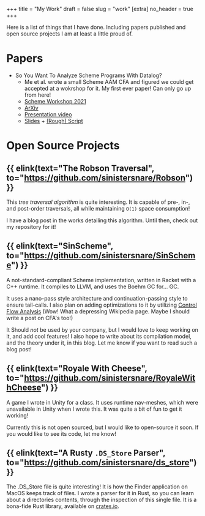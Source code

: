 +++
title = "My Work"
draft = false
slug = "work"
[extra]
no_header = true
+++

Here is a list of things that I have done. Including papers published and open source projects I am at least a little proud of.

# Papers #

* So You Want To Analyze Scheme Programs With Datalog?
	* Me et al. wrote a small Scheme AAM CFA and figured we could get accepted at a wokrshop for it. My first ever paper! Can only go up from here!
	* [Scheme Workshop 2021](https://icfp21.sigplan.org/home/scheme-2021#program)
	* [ArXiv](https://arxiv.org/abs/2107.12909)
	* [Presentation video](https://www.youtube.com/watch?v=oiXL44WlC-U)
	* <a href="/static/SW2021Slides.pdf"> Slides</a> + <a href="/static/SW2021Script.pdf">(Rough) Script</a>

# Open Source Projects #

## {{ elink(text="The Robson Traversal", to="https://github.com/sinistersnare/Robson") }}

This _tree traversal algorithm_ is quite interesting. It is capable of pre-, in-, and post-order traversals, all while maintaining `O(1)` space consumption!

I have a blog post in the works detailing this algorithm. Until then, check out my repository for it!

## {{ elink(text="SinScheme", to="https://github.com/sinistersnare/SinScheme") }}

A not-standard-compliant Scheme implementation, written in Racket with a C++ runtime. It compiles to LLVM, and uses the Boehm GC for... GC.

It uses a nano-pass style architecture and continuation-passing style to ensure tail-calls.
I also plan on adding optimizations to it by utilizing [Control Flow Analysis](https://en.wikipedia.org/wiki/Control_flow_analysis) (Wow! What a depressing Wikipedia page. Maybe I should write a post on CFA's too!)

It Should _not_ be used by your company, but I would love to keep working on it, and add cool features! I also hope to write about its compilation model, and the theory under it, in this blog. Let me know if you want to read such a blog post!

## {{ elink(text="Royale With Cheese", to="https://github.com/sinistersnare/RoyaleWithCheese") }}

A game I wrote in Unity for a class. It uses runtime nav-meshes, which were unavailable in Unity when I wrote this. It was quite a bit of fun to get it working!

Currently this is not open sourced, but I would like to open-source it soon. If you would like to see its code, let me know!

## {{ elink(text="A Rusty `.DS_Store` Parser", to="https://github.com/sinistersnare/ds_store") }}

The .DS_Store file is quite interesting! It is how the Finder application on MacOS keeps track of files. I wrote a parser for it in Rust, so you can learn about a directories contents, through the inspection of this single file. It is a bona-fide Rust library, available on [crates.io](https://crates.io/crates/ds_store).
